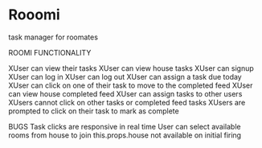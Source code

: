 # Rooomi
task manager for roomates


ROOMI FUNCTIONALITY

XUser can view their tasks
XUser can view house tasks
XUser can signup
XUser can log in
XUser can log out
XUser can assign a task due today
XUser can click on one of their task to move to the completed feed
XUser can view house completed feed
XUser can assign tasks to other users
XUsers cannot click on other tasks or completed feed tasks
XUsers are prompted to click on their task to mark as complete


BUGS
Task clicks are responsive in real time
User can select available rooms from house to join
this.props.house not available on initial firing

